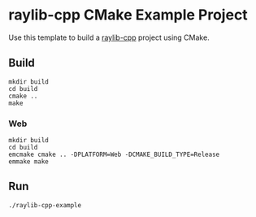 # raylib-cpp CMake Example Project

Use this template to build a [raylib-cpp](https://github.com/RobLoach/raylib-cpp) project using CMake.

## Build

```
mkdir build
cd build
cmake ..
make
```

### Web

```
mkdir build
cd build
emcmake cmake .. -DPLATFORM=Web -DCMAKE_BUILD_TYPE=Release
emmake make
```

## Run

```
./raylib-cpp-example
```
